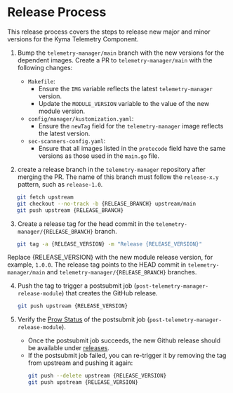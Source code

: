 # Release Process

This release process covers the steps to release new major and minor versions for the Kyma Telemetry Component.

1. Bump the `telemetry-manager/main` branch with the new versions for the dependent images.
   Create a PR to `telemetry-manager/main` with the following changes:
   - `Makefile`:
      - Ensure the `IMG` variable reflects the latest `telemetry-manager` version.
      - Update the `MODULE_VERSION` variable to the value of the new module version.
   - `config/manager/kustomization.yaml`:
      - Ensure the `newTag` field for the `telemetry-manager` image reflects the latest version.
   - `sec-scanners-config.yaml`:
      - Ensure that all images listed in the `protecode` field have the same versions as those used in the `main.go` file.

2. create a release branch in the `telemetry-manager` repository after merging the PR.
   The name of this branch must follow the `release-x.y` pattern, such as `release-1.0`.
```bash
   git fetch upstream
   git checkout --no-track -b {RELEASE_BRANCH} upstream/main
   git push upstream {RELEASE_BRANCH}
```

3. Create a release tag for the head commit in the `telemetry-manager/{RELEASE_BRANCH}` branch.
```bash
   git tag -a {RELEASE_VERSION} -m "Release {RELEASE_VERSION}"
```
Replace {RELEASE_VERSION} with the new module release version, for example, `1.0.0`. The release tag points to the HEAD commit in `telemetry-manager/main` and `telemetry-manager/{RELEASE_BRANCH}` branches.

4. Push the tag to trigger a postsubmit job (`post-telemetry-manager-release-module`) that creates the GitHub release.
    ```bash
   git push upstream {RELEASE_VERSION}
   ```

5. Verify the [Prow Status](https://status.build.kyma-project.io/) of the postsubmit job (`post-telemetry-manager-release-module`).
   - Once the postsubmit job succeeds, the new Github release should be available under [releases](https://github.com/kyma-project/telemetry-manager/releases).
   - If the postsubmit job failed, you can re-trigger it by removing the tag from upstream and pushing it again:
     ```bash
     git push --delete upstream {RELEASE_VERSION}
     git push upstream {RELEASE_VERSION}
     ```
